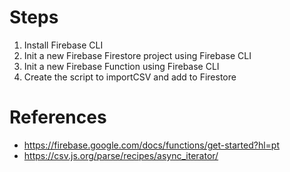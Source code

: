 # Steps
1. Install Firebase CLI
2. Init a new Firebase Firestore project using Firebase CLI
3. Init a new Firebase Function using Firebase CLI
4. Create the script to importCSV and add to Firestore

# References
- https://firebase.google.com/docs/functions/get-started?hl=pt
- https://csv.js.org/parse/recipes/async_iterator/